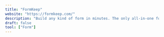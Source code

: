 ```yaml
---
title: "FormKeep"
website: "https://formkeep.com/"
description: "Build any kind of form in minutes. The only all-in-one form backend."
draft: false
tool: ["Form"]
---
```

